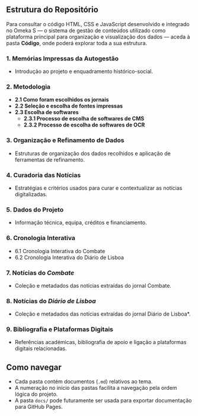 ## Estrutura do Repositório
Para consultar o código HTML, CSS e JavaScript desenvolvido e integrado no Omeka S — o sistema de gestão de conteúdos utilizado como plataforma principal para organização e visualização dos dados — aceda à pasta **Código**, onde poderá explorar toda a sua estrutura.

### 1. Memórias Impressas da Autogestão
- Introdução ao projeto e enquadramento histórico-social.

### 2. Metodologia
- **2.1 Como foram escolhidos os jornais**  
- **2.2 Seleção e escolha de fontes impressas**  
- **2.3 Escolha de softwares**  
  - **2.3.1 Processo de escolha de softwares de CMS**  
  - **2.3.2 Processo de escolha de softwares de OCR**

### 3. Organização e Refinamento de Dados
- Estruturas de organização dos dados recolhidos e aplicação de ferramentas de refinamento.

### 4. Curadoria das Notícias
- Estratégias e critérios usados para curar e contextualizar as notícias digitalizadas.

### 5. Dados do Projeto
- Informação técnica, equipa, créditos e financiamento.

### 6. Cronologia Interativa
- 6.1 Cronologia Interativa do Combate
- 6.2 Cronologia Interativa do Diário de Lisboa

### 7. Notícias do *Combate*
- Coleção e metadados das notícias extraídas do jornal Combate.

### 8. Notícias do *Diário de Lisboa*
- Coleção e metadados das notícias extraídas do jornal Diário de Lisboa*.

### 9. Bibliografia e Plataformas Digitais
- Referências académicas, bibliografia de apoio e ligação a plataformas digitais relacionadas.

## Como navegar

- Cada pasta contém documentos (`.md`) relativos ao tema.  
- A numeração no início das pastas facilita a navegação pela ordem lógica do projeto.  
- A pasta `docs/` pode futuramente ser usada para exportar documentação para GitHub Pages.

